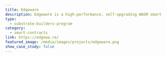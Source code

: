 ```yaml
---
title: Edgeware
description: Edgeware is a high-performance, self-upgrading WASM smart contract platform, in the Polkadot ecosystem.
type:
  - substrate-builders-program
category:
  - smart-contracts
link: https://edgewa.re/
featured_image: /media/images/projects/edgeware.png
show_case_study: false
---
```

